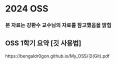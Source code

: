 # 2024 OSS 
<h3>본 자료는 강환수 교수님의 자료를 참고했음을 밝힘</h3>

<h2> OSS 1학기 요약 [깃 사용법] </h2>
https://bengaldr0gon.github.io/My_OSS/깃(Git).pdf<br>
